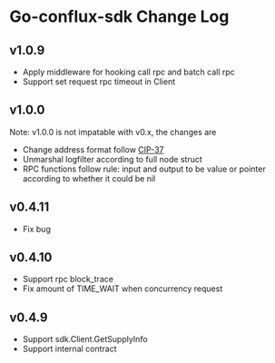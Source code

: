 # Go-conflux-sdk Change Log
## v1.0.9
- Apply middleware for hooking call rpc and batch call rpc
- Support set request rpc timeout in Client
## v1.0.0
Note: v1.0.0 is not impatable with v0.x, the changes are
- Change address format follow [CIP-37](https://github.com/Conflux-Chain/CIPs/blob/master/CIPs/cip-37.md)
- Unmarshal logfilter according to full node struct
- RPC functions follow rule: input and output to be value or pointer according to whether it could be nil
## v0.4.11
- Fix bug

## v0.4.10
- Support rpc block_trace
- Fix amount of TIME_WAIT when concurrency request

## v0.4.9
- Support sdk.Client.GetSupplyInfo
- Support internal contract

